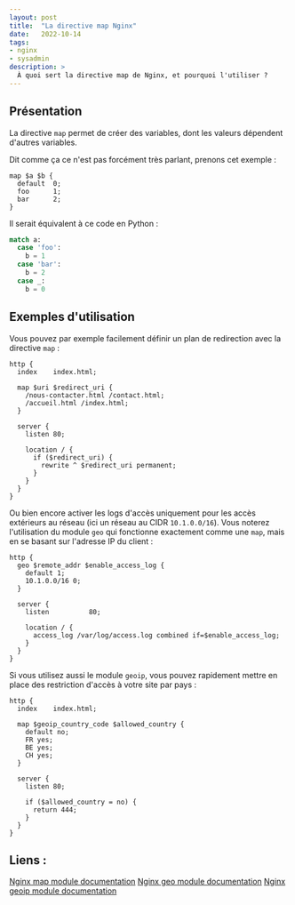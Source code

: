```yaml
---
layout: post
title:  "La directive map Nginx"
date:   2022-10-14
tags:
- nginx
- sysadmin
description: >
  À quoi sert la directive map de Nginx, et pourquoi l'utiliser ?
---
```


## Présentation

La directive `map` permet de créer des variables, dont les valeurs dépendent d'autres variables.

Dit comme ça ce n'est pas forcément très parlant, prenons cet exemple :
```nginx
map $a $b {
  default  0;
  foo      1;
  bar      2;
}
```

Il serait équivalent à ce code en Python :
```py
match a:
  case 'foo':
    b = 1
  case 'bar':
    b = 2
  case _:
    b = 0
```

## Exemples d'utilisation

Vous pouvez par exemple facilement définir un plan de redirection avec la directive `map` :

```nginx
http {
  index    index.html;

  map $uri $redirect_uri {
    /nous-contacter.html /contact.html;
    /accueil.html /index.html;
  }

  server {
    listen 80;

    location / {
      if ($redirect_uri) {
        rewrite ^ $redirect_uri permanent;
      }
    }
  }
}
```

Ou bien encore activer les logs d'accès uniquement pour les accès extérieurs au réseau (ici un réseau au CIDR `10.1.0.0/16`). Vous noterez l'utilisation du module `geo` qui fonctionne exactement comme une `map`, mais en se basant sur l'adresse IP du client :

```nginx
http {
  geo $remote_addr $enable_access_log {
    default 1;
    10.1.0.0/16 0;
  }

  server {
    listen          80;

    location / {
      access_log /var/log/access.log combined if=$enable_access_log;
    }
  }
}
```

Si vous utilisez aussi le module `geoip`, vous pouvez rapidement mettre en place des restriction d'accès à votre site par pays :

```nginx
http {
  index    index.html;

  map $geoip_country_code $allowed_country {
    default no;
    FR yes;
    BE yes;
    CH yes;
  }

  server {
    listen 80;

    if ($allowed_country = no) {
      return 444;
    }
  }
}
```


## Liens :

[Nginx map module documentation](https://nginx.org/en/docs/http/ngx_http_map_module.html)
[Nginx geo module documentation](https://nginx.org/en/docs/http/ngx_http_geo_module.html)
[Nginx geoip module documentation](https://nginx.org/en/docs/http/ngx_http_geoip_module.html)
